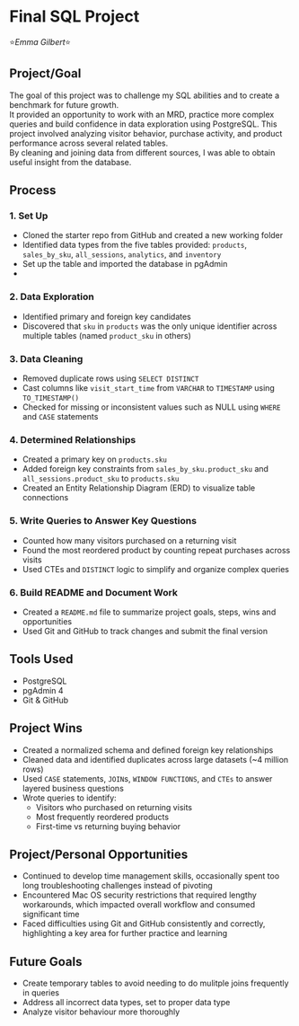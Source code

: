 # Final SQL Project
⭐*Emma Gilbert*⭐

## Project/Goal

The goal of this project was to challenge my SQL abilities and to create a benchmark for future growth.  
It provided an opportunity to work with an MRD, practice more complex queries and build confidence in data exploration using PostgreSQL.
This project involved analyzing visitor behavior, purchase activity, and product performance across several related tables.  
By cleaning and joining data from different sources, I was able to obtain useful insight from the database.


## Process

### 1. Set Up

- Cloned the starter repo from GitHub and created a new working folder
- Identified data types from the five tables provided: `products`, `sales_by_sku`, `all_sessions`, `analytics`, and `inventory`
- Set up the table and imported the database in pgAdmin
- 
### 2. Data Exploration

- Identified primary and foreign key candidates
- Discovered that `sku` in `products` was the only unique identifier across multiple tables (named `product_sku` in others)

### 3. Data Cleaning

- Removed duplicate rows using `SELECT DISTINCT`
- Cast columns like `visit_start_time` from `VARCHAR` to `TIMESTAMP` using `TO_TIMESTAMP()`
- Checked for missing or inconsistent values such as NULL using `WHERE` and `CASE` statements

### 4. Determined Relationships

- Created a primary key on `products.sku`
- Added foreign key constraints from `sales_by_sku.product_sku` and `all_sessions.product_sku` to `products.sku`
- Created an Entity Relationship Diagram (ERD) to visualize table connections

### 5. Write Queries to Answer Key Questions

- Counted how many visitors purchased on a returning visit
- Found the most reordered product by counting repeat purchases across visits
- Used CTEs and `DISTINCT` logic to simplify and organize complex queries

### 6. Build README and Document Work

- Created a `README.md` file to summarize project goals, steps, wins and opportunities
- Used Git and GitHub to track changes and submit the final version

## Tools Used

- PostgreSQL
- pgAdmin 4
- Git & GitHub


## Project Wins

- Created a normalized schema and defined foreign key relationships
- Cleaned data and identified duplicates across large datasets (~4 million rows)
- Used `CASE` statements, `JOIN`s, `WINDOW FUNCTIONS`, and `CTEs` to answer layered business questions
- Wrote queries to identify:
  - Visitors who purchased on returning visits
  - Most frequently reordered products
  - First-time vs returning buying behavior


## Project/Personal Opportunities

- Continued to develop time management skills, occasionally spent too long troubleshooting challenges instead of pivoting
- Encountered Mac OS security restrictions that required lengthy workarounds, which impacted overall workflow and consumed significant time
- Faced difficulties using Git and GitHub consistently and correctly, highlighting a key area for further practice and learning

## Future Goals

- Create temporary tables to avoid needing to do mulitple joins frequently in queries
- Address all incorrect data types, set to proper data type
- Analyze visitor behaviour more thoroughly
